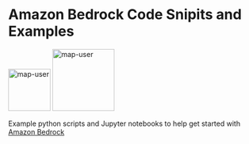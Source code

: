 # Amazon Bedrock Code Snipits and Examples

<img width="85" alt="map-user" src="https://img.shields.io/badge/views-531-green"> <img width="125" alt="map-user" src="https://img.shields.io/badge/unique visits-055-green">

Example python scripts and Jupyter notebooks to help get started with [Amazon Bedrock](https://aws.amazon.com/bedrock/)
